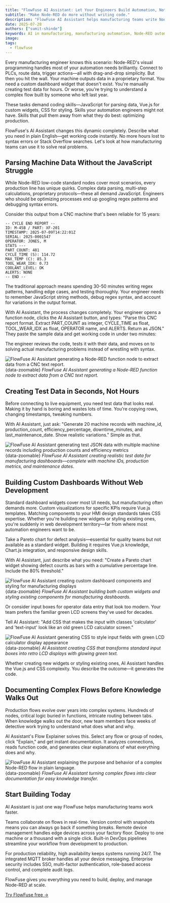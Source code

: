 ```yaml
---
title: "FlowFuse AI Assistant: Let Your Engineers Build Automation, Not Write Code"
subtitle: "Make Node-RED do more without writing code."
description: "FlowFuse AI Assistant helps manufacturing teams write Node-RED function nodes, parse machine data, and create custom dashboards. Learn how it works with real examples."
date: 2025-07-28
authors: ["sumit-shinde"]
keywords: AI in manufacturing, manufacturing automation, Node-RED automation, FlowFuse AI Assistant, smart manufacturing, industrial IoT, custom dashboard manufacturing, function nodes
image: 
tags:
  - flowfuse
---
```


Every manufacturing engineer knows this scenario: Node-RED's visual programming handles most of your automation needs brilliantly. Connect to PLCs, route data, trigger actions—all with drag-and-drop simplicity. But then you hit the wall. Your machine outputs data in a proprietary format. You need a custom dashboard widget that doesn't exist. You're manually creating test data for hours. Or worse, you're trying to understand a complex flow built by someone who left last year.

<!--more-->

These tasks demand coding skills—JavaScript for parsing data, Vue.js for custom widgets, CSS for styling. Skills your automation engineers might not have. Skills that pull them away from what they do best: optimizing production.

FlowFuse's AI Assistant changes this dynamic completely. Describe what you need in plain English—get working code instantly. No more hours lost to syntax errors or Stack Overflow searches. Let's look at how manufacturing teams can use it to solve real problems.

## Parsing Machine Data Without the JavaScript Struggle

While Node-RED low-code standard nodes cover most scenarios, every production line has unique quirks. Complex data parsing, multi-step calculations, proprietary protocols—these all demand JavaScript. Engineers who should be optimizing processes end up googling regex patterns and debugging syntax errors.

Consider this output from a CNC machine that's been reliable for 15 years:

```text
-- CYCLE END REPORT --
ID: M-45B / PART: XF-201
TIMESTAMP: 2025-07-09T14:22:01Z
SERIAL: 2025-0001547
OPERATOR: JONES, M
STATS ---
PART_COUNT: 481
CYCLE_TIME (S): 114.72
MAX_TEMP (C): 85.3
TOOL_WEAR_IDX: 0.73
COOLANT_LEVEL: OK
ALERTS: NONE
-- END --
```

The traditional approach means spending 30-50 minutes writing regex patterns, handling edge cases, and testing thoroughly. Your engineer needs to remember JavaScript string methods, debug regex syntax, and account for variations in the output format.

With AI Assistant, the process changes completely. Your engineer opens a function node, clicks the AI Assistant button, and types: "Parse this CNC report format. Extract PART_COUNT as integer, CYCLE_TIME as float, TOOL_WEAR_IDX as float, OPERATOR name, and ALERTS. Return as JSON." They paste the sample data and get working code in under two minutes:

The engineer reviews the code, tests it with their data, and moves on to solving actual manufacturing problems instead of wrestling with syntax.

![FlowFuse AI Assistant generating a Node-RED function node to extract data from a CNC text report.](./images/function-ai.gif){data-zoomable}
_FlowFuse AI Assistant generating a Node-RED function node to extract data from a CNC text report._

## Creating Test Data in Seconds, Not Hours

Before connecting to live equipment, you need test data that looks real. Making it by hand is boring and wastes lots of time. You're copying rows, changing timestamps, tweaking numbers.

With AI Assistant, just ask: "Generate 20 machine records with machine_id, production_count, efficiency_percentage, downtime_minutes, and last_maintenance_date. Show realistic variations." Simple as that.

![FlowFuse AI Assistant generating test JSON data with multiple machine records including production counts and efficiency metrics](./images/json-ai.gif){data-zoomable}
_FlowFuse AI Assistant creating realistic test data for manufacturing dashboards—complete with machine IDs, production metrics, and maintenance dates._

## Building Custom Dashboards Without Web Development

Standard dashboard widgets cover most UI needs, but manufacturing often demands more. Custom visualizations for specific KPIs require Vue.js templates. Matching components to your HMI design standards takes CSS expertise. Whether you're building new widgets or styling existing ones, you're suddenly in web development territory—far from where most automation engineers want to be.

Take a Pareto chart for defect analysis—essential for quality teams but not available as a standard widget. Building it requires Vue.js knowledge, Chart.js integration, and responsive design skills.

With AI Assistant, just describe what you need: "Create a Pareto chart widget showing defect counts as bars with a cumulative percentage line. Include the 80% threshold."

![FlowFuse AI Assistant creating custom dashboard components and styling for manufacturing displays](./images/dashboard-ai.gif){data-zoomable}
_FlowFuse AI Assistant building both custom widgets and styling existing components for manufacturing dashboards._

Or consider input boxes for operator data entry that look too modern. Your team prefers the familiar green LCD screens they've used for decades.

Tell AI Assistant: "Add CSS that makes the input with classes 'calculator' and 'text-input' look like an old green LCD calculator screen."

![FlowFuse AI Assistant generating CSS to style input fields with green LCD calculator display appearance](./images/ai-css.gif){data-zoomable}
_AI Assistant creating CSS that transforms standard input boxes into retro LCD displays with glowing green text._

Whether creating new widgets or styling existing ones, AI Assistant handles the Vue.js and CSS complexity. You describe the outcome—it generates the code.

## Documenting Complex Flows Before Knowledge Walks Out

Production flows evolve over years into complex systems. Hundreds of nodes, critical logic buried in functions, intricate routing between tabs. When knowledge walks out the door, new team members face weeks of detective work trying to understand what does what and why.

AI Assistant's Flow Explainer solves this. Select any flow or group of nodes, click "Explain," and get instant documentation. It analyzes connections, reads function code, and generates clear explanations of what everything does and why.

![FlowFuse AI Assistant explaining the purpose and behavior of a complex Node-RED flow in plain language.](./images/flow-expainer-ai.gif){data-zoomable}
_FlowFuse AI Assistant turning complex flows into clear documentation for easy knowledge transfer._

## Start Building Today

AI Assistant is just one way FlowFuse helps manufacturing teams work faster.

Teams collaborate on flows in real-time. Version control with snapshots means you can always go back if something breaks. Remote device management handles edge devices across your factory floor. Deploy to one machine or a thousand with a single click. Built-in DevOps pipelines streamline your workflow from development to production.

For production reliability, high availability keeps systems running 24/7. The integrated MQTT broker handles all your device messaging. Enterprise security includes SSO, multi-factor authentication, role-based access control, and complete audit logs.

FlowFuse gives you everything you need to build, deploy, and manage Node-RED at scale.

[Try FlowFuse free →](https://app.flowfuse.com/account/create)